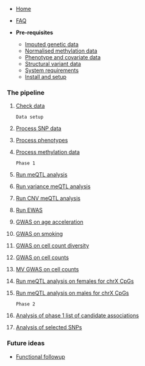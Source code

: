 - [Home](Home)
- [FAQ](FAQ)

- **Pre-requisites**
    - [Imputed genetic data](Imputed-genetic-data)
    - [Normalised methylation data](Normalised-methylation-data)
    - [Phenotype and covariate data](Phenotype-and-covariate-data)
    - [Structural variant data](Structural-variant-data)
    - [System requirements](System-requirements)
    - [Install and setup](Install-and-setup)

### The pipeline

1. [Check data](Check-data)

    ```
    Data setup
    ```

2. [Process SNP data](Process-SNP-data)
3. [Process phenotypes](Process-phenotypes)
4. [Process methylation data](Process-methylation-data)

    ```
    Phase 1
    ```

5. [Run meQTL analysis](Run-meQTL-analysis)
6. [Run variance meQTL analysis](Run-variance-meQTL-analysis)
7. [Run CNV meQTL analysis](Run-CNV-meQTL-analysis)
8. [Run EWAS](Perform-EWAS)
9. [GWAS on age acceleration](GWAS-on-age-acceleration)
10. [GWAS on smoking](GWAS-on-smoking)
11. [GWAS on cell count diversity](GWAS-on-cell-count-diversity)
12. [GWAS on cell counts](GWAS-on-cell-counts)
13. [MV GWAS on cell counts](MV-GWAS-cell-counts)
14. [Run meQTL analysis on females for chrX CpGs](Run-meQTL-analysis-on-females-for-chrX-CpGs)
15. [Run meQTL analysis on males for chrX CpGs](Run-meQTL-analysis-on-males-for-chrX-CpGs)

    ```
    Phase 2
    ```

16. [Analysis of phase 1 list of candidate associations](Analysis-of-phase-1-candidate-associations)
17. [Analysis of selected SNPs](Analysis-of-selected-SNPs)

### Future ideas
- [Functional followup](ideas)
